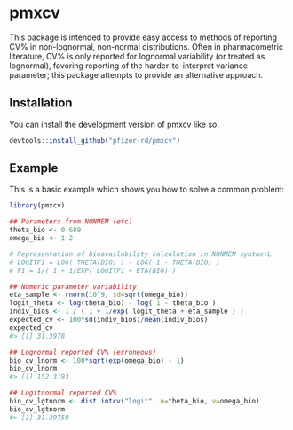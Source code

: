 
<!-- README.md is generated from README.Rmd. Please edit that file -->

# pmxcv

<!-- badges: start -->
<!-- badges: end -->

This package is intended to provide easy access to methods of reporting
CV% in non-lognormal, non-normal distributions. Often in pharmacometric
literature, CV% is only reported for lognormal variability (or treated
as lognormal), favoring reporting of the harder-to-interpret variance
parameter; this package attempts to provide an alternative approach.

## Installation

You can install the development version of pmxcv like so:

``` r
devtools::install_github("pfizer-rd/pmxcv")
```

## Example

This is a basic example which shows you how to solve a common problem:

``` r
library(pmxcv)

## Parameters from NONMEM (etc)
theta_bio <- 0.689
omega_bio <- 1.2

# Representation of bioavailability calculation in NONMEM syntax:L
# LOGITF1 = LOG( THETA(BIO) ) - LOG( 1 - THETA(BIO) )
# F1 = 1/( 1 + 1/EXP( LOGITF1 + ETA(BIO) )

## Numeric parameter variability
eta_sample <- rnorm(10^9, sd=sqrt(omega_bio))
logit_theta <- log(theta_bio) - log( 1 - theta_bio )
indiv_bios <- 1 / ( 1 + 1/exp( logit_theta + eta_sample ) )
expected_cv <- 100*sd(indiv_bios)/mean(indiv_bios)
expected_cv
#> [1] 31.3978

## Lognormal reported CV% (erroneous)
bio_cv_lnorm <- 100*sqrt(exp(omega_bio) - 1)
bio_cv_lnorm
#> [1] 152.3193

## Logitnormal reported CV%
bio_cv_lgtnorm <- dist.intcv("logit", u=theta_bio, v=omega_bio)
bio_cv_lgtnorm
#> [1] 31.39758
```
